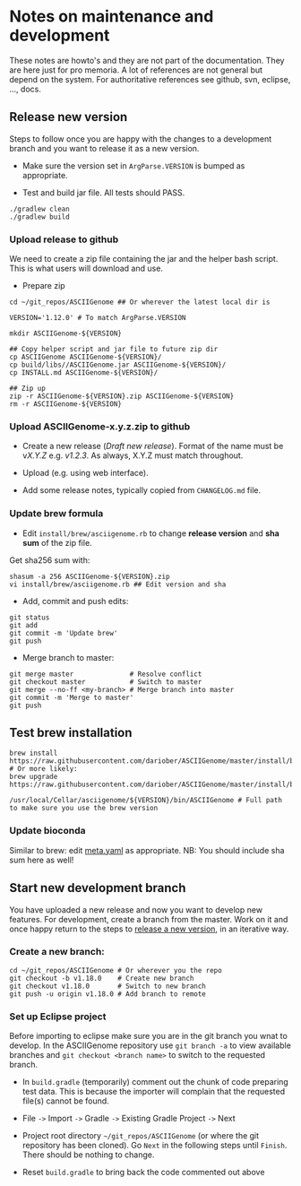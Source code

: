 Notes on maintenance and development
====================================

These notes are howto's and they are not part of the documentation. They are
here just for pro memoria. A lot of references are not general but depend on the
system. For authoritative references see github, svn, eclipse, ..., docs. 

Release new version
-------------------

Steps to follow once you are happy with the changes to a development branch and
you want to release it as a new version.

* Make sure the version set in `ArgParse.VERSION` is bumped as appropriate.

* Test and build jar file. All tests should PASS.

```
./gradlew clean
./gradlew build 
``` 

### Upload release to github

We need to create a zip file containing the jar and the helper bash script. This 
is what users will download and use.

* Prepare zip

```
cd ~/git_repos/ASCIIGenome ## Or wherever the latest local dir is

VERSION='1.12.0' # To match ArgParse.VERSION

mkdir ASCIIGenome-${VERSION}

## Copy helper script and jar file to future zip dir
cp ASCIIGenome ASCIIGenome-${VERSION}/
cp build/libs//ASCIIGenome.jar ASCIIGenome-${VERSION}/
cp INSTALL.md ASCIIGenome-${VERSION}/

## Zip up
zip -r ASCIIGenome-${VERSION}.zip ASCIIGenome-${VERSION}
rm -r ASCIIGenome-${VERSION}
```

### Upload ASCIIGenome-x.y.z.zip to github 

* Create a new release (*Draft new release*). Format of the name must be v*X.Y.Z*
  e.g. *v1.2.3*. As always, X.Y.Z must match throughout.

* Upload (e.g. using web interface).

* Add some release notes, typically copied from `CHANGELOG.md` file.

### Update brew formula 

* Edit `install/brew/asciigenome.rb` to change **release version** and **sha sum** of the zip file.

Get sha256 sum with:

```
shasum -a 256 ASCIIGenome-${VERSION}.zip
vi install/brew/asciigenome.rb ## Edit version and sha
```

* Add, commit and push edits:

```
git status
git add
git commit -m 'Update brew'
git push
```

* Merge branch to master: 

```
git merge master              # Resolve conflict
git checkout master           # Switch to master  
git merge --no-ff <my-branch> # Merge branch into master
git commit -m 'Merge to master'
git push
```

Test brew installation 
----------------------

```
brew install https://raw.githubusercontent.com/dariober/ASCIIGenome/master/install/brew/asciigenome.rb
# Or more likely:
brew upgrade https://raw.githubusercontent.com/dariober/ASCIIGenome/master/install/brew/asciigenome.rb

/usr/local/Cellar/asciigenome/${VERSION}/bin/ASCIIGenome # Full path to make sure you use the brew version
```

### Update bioconda

Similar to brew: edit [meta.yaml](https://github.com/bioconda/bioconda-recipes/blob/master/recipes/asciigenome/meta.yaml) 
as appropriate. NB: You should include sha sum here as well!

Start new development branch
----------------------------

You have uploaded a new release and now you want to develop new features. 
For development, create a branch from the master. Work on it and once happy return to
the steps to [release a new version](#release-new-version), in an iterative way.

### Create a new branch:

```
cd ~/git_repos/ASCIIGenome # Or wherever you the repo
git checkout -b v1.18.0    # Create new branch
git checkout v1.18.0       # Switch to new branch 
git push -u origin v1.18.0 # Add branch to remote     
```

### Set up Eclipse project

Before importing to eclipse make sure you are in the git branch you wnat to
develop. In the ASCIIGenome repository use `git branch -a` to view available
branches and `git checkout <branch name>` to switch to the requested branch.

* In `build.gradle` (temporarily) comment out the chunk of code preparing test
  data. This is because the importer will complain that the requested file(s)
  cannot be found.

* File `->` Import `->` Gradle `->` Existing Gradle Project `->` Next

* Project root directory `~/git_repos/ASCIIGenome` (or where the git repository
  has been cloned). Go `Next` in the following steps until `Finish`. There
  should be nothing to change.

* Reset `build.gradle` to bring back the code commented out above

